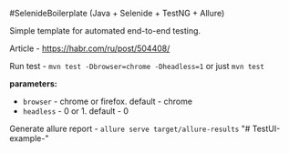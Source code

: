 #SelenideBoilerplate (Java + Selenide + TestNG + Allure)

Simple template for automated end-to-end testing.

Article - https://habr.com/ru/post/504408/

Run test - `mvn test -Dbrowser=chrome -Dheadless=1` or just `mvn test`

**parameters:**

- `browser` - chrome or firefox. default - chrome 
- `headless` - 0 or 1. default - 0

Generate allure report  - `allure serve target/allure-results`
"# TestUI-example-" 
